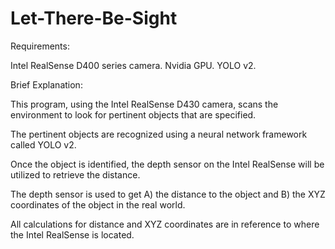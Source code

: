 # Let-There-Be-Sight

Requirements:

Intel RealSense D400 series camera.
Nvidia GPU.
YOLO v2.



Brief Explanation:

This program, using the Intel RealSense D430 camera, scans the environment to look for pertinent objects that are specified.

The pertinent objects are recognized using a neural network framework called YOLO v2.

Once the object is identified, the depth sensor on the Intel RealSense will be utilized to retrieve the distance.

The depth sensor is used to get A) the distance to the object and B) the XYZ coordinates of the object in the real world.

All calculations for distance and XYZ coordinates are in reference to where the Intel RealSense is located.
